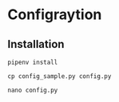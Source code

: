 # Configraytion

## Installation

```pipenv install```

```cp config_sample.py config.py```

```nano config.py```